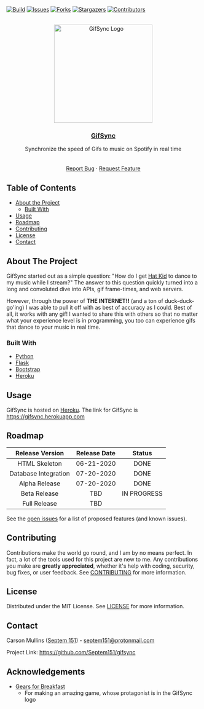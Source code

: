 [![Build][build-shield]][build-url]
[![Issues][issues-shield]][issues-url]
[![Forks][forks-shield]][forks-url]
[![Stargazers][stars-shield]][stars-url]
[![Contributors][contributors-shield]][contributors-url]

<!-- PROJECT LOGO -->
<br />
<div align="center">
  <a href="https://github.com/Septem151/gifsync">
    <img src="gifsync/static/img/logo.png" alt="GifSync Logo" width="256" height="256">
  </a>

  <h3 align="center"><a href="https://gifsync.herokuapp.com">GifSync</a></h3>

  <p align="center">
    Synchronize the speed of Gifs to music on Spotify in real time
    <br />
    <br />
    <br />
    <a href="https://github.com/Septem151/gifsync/issues">Report Bug</a>
    ·
    <a href="https://github.com/Septem151/gifsync/issues">Request Feature</a>
  </p>
</div>

<!-- TABLE OF CONTENTS -->

## Table of Contents

- [About the Project](#about-the-project)
  - [Built With](#built-with)
- [Usage](#usage)
- [Roadmap](#roadmap)
- [Contributing](#contributing)
- [License](#license)
- [Contact](#contact)

<!-- ABOUT THE PROJECT -->

## About The Project

<!-- EXCLUDE PROJECT SCREENSHOT
[![GifSync Screen Shot][project-screenshot]](https://example.com)
-->

GifSync started out as a simple question: "How do I get [Hat Kid](gifsync/static/img/hat-kid-smug-dance.gif) to dance to my music while I stream?" The answer to this question quickly turned into a long and convoluted dive into APIs, gif frame-times, and web servers.

However, through the power of **THE INTERNET!!** (and a ton of duck-duck-go'ing) I was able to pull it off with as best of accuracy as I could. Best of all, it works with any gif! I wanted to share this with others so that no matter what your experience level is in programming, you too can experience gifs that dance to your music in real time.

### Built With

- [Python][python-url]
- [Flask][flask-url]
- [Bootstrap][bootstrap-url]
- [Heroku][heroku-url]

<!-- USAGE EXAMPLES -->

## Usage

GifSync is hosted on [Heroku][heroku-url]. The link for GifSync is https://gifsync.herokuapp.com

<!-- ROADMAP -->

## Roadmap

|   Release Version    | Release Date |   Status    |
| :------------------: | :----------: | :---------: |
|    HTML Skeleton     |  06-21-2020  |    DONE     |
| Database Integration |  07-20-2020  |    DONE     |
|    Alpha Release     |  07-20-2020  |    DONE     |
|     Beta Release     |     TBD      | IN PROGRESS |
|     Full Release     |     TBD      |             |

See the [open issues][issues-url] for a list of proposed features (and known issues).

<!-- CONTRIBUTING -->

## Contributing

Contributions make the world go round, and I am by no means perfect. In fact, a lot of the tools used for this project are new to me. Any contributions you make are **greatly appreciated**, whether it's help with coding, security, bug fixes, or user feedback. See [CONTRIBUTING](CONTRIBUTING.md) for more information.

<!-- LICENSE -->

## License

Distributed under the MIT License. See [LICENSE](LICENSE.txt) for more information.

<!-- CONTACT -->

## Contact

Carson Mullins ([Septem 151][keybase-url]) - [septem151@protonmail.com][email-mailto]

Project Link: https://github.com/Septem151/gifsync

<!-- ACKNOWLEDGEMENTS -->

## Acknowledgements

- [Gears for Breakfast][gfb-url]
  - For making an amazing game, whose protagonist is in the GifSync logo

<!-- MARKDOWN LINKS & IMAGES -->
<!-- https://www.markdownguide.org/basic-syntax/#reference-style-links -->

[build-shield]: https://img.shields.io/github/actions/workflow/status/Septem151/gifsync/CI.yml?branch=master&style=flat-square
[build-url]: https://github.com/
[contributors-shield]: https://img.shields.io/github/contributors/Septem151/gifsync.svg?style=flat-square
[contributors-url]: https://github.com/Septem151/gifsync/graphs/contributors
[forks-shield]: https://img.shields.io/github/forks/Septem151/gifsync.svg?style=flat-square
[forks-url]: https://github.com/Septem151/gifsync/network/members
[stars-shield]: https://img.shields.io/github/stars/Septem151/gifsync.svg?style=flat-square
[stars-url]: https://github.com/Septem151/gifsync/stargazers
[issues-shield]: https://img.shields.io/github/issues/Septem151/gifsync.svg?style=flat-square
[issues-url]: https://github.com/Septem151/gifsync/issues
[project-screenshot]: gifsync/static/img/screenshot.png
[hatintime-url]: https://gearsforbreakfast.com/games/a-hat-in-time/
[gfb-url]: https://gearsforbreakfast.com
[python-url]: https://www.python.org/
[flask-url]: https://pypi.org/project/Flask/
[heroku-url]: https://heroku.com
[bootstrap-url]: https://getbootstrap.com
[keybase-url]: https://keybase.io/septem151
[email-mailto]: mailto:septem151@protonmail.com

